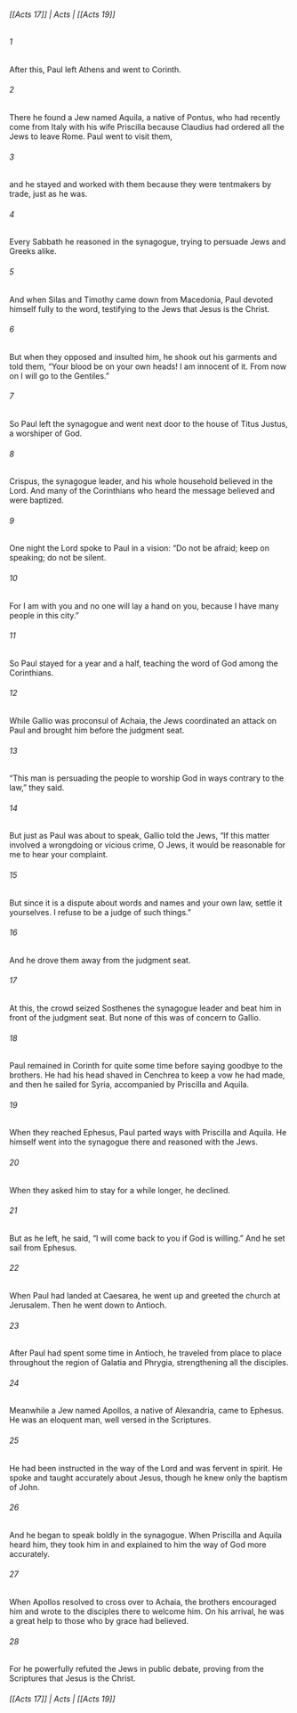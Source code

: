 ###### [[Acts 17]] | Acts | [[Acts 19]]

###### 1
After this, Paul left Athens and went to Corinth.
###### 2
There he found a Jew named Aquila, a native of Pontus, who had recently come from Italy with his wife Priscilla because Claudius had ordered all the Jews to leave Rome. Paul went to visit them,
###### 3
and he stayed and worked with them because they were tentmakers by trade, just as he was.
###### 4
Every Sabbath he reasoned in the synagogue, trying to persuade Jews and Greeks alike.
###### 5
And when Silas and Timothy came down from Macedonia, Paul devoted himself fully to the word, testifying to the Jews that Jesus is the Christ.
###### 6
But when they opposed and insulted him, he shook out his garments and told them, “Your blood be on your own heads! I am innocent of it. From now on I will go to the Gentiles.”
###### 7
So Paul left the synagogue and went next door to the house of Titus Justus, a worshiper of God.
###### 8
Crispus, the synagogue leader, and his whole household believed in the Lord. And many of the Corinthians who heard the message believed and were baptized.
###### 9
One night the Lord spoke to Paul in a vision: “Do not be afraid; keep on speaking; do not be silent.
###### 10
For I am with you and no one will lay a hand on you, because I have many people in this city.”
###### 11
So Paul stayed for a year and a half, teaching the word of God among the Corinthians.
###### 12
While Gallio was proconsul of Achaia, the Jews coordinated an attack on Paul and brought him before the judgment seat.
###### 13
“This man is persuading the people to worship God in ways contrary to the law,” they said.
###### 14
But just as Paul was about to speak, Gallio told the Jews, “If this matter involved a wrongdoing or vicious crime, O Jews, it would be reasonable for me to hear your complaint.
###### 15
But since it is a dispute about words and names and your own law, settle it yourselves. I refuse to be a judge of such things.”
###### 16
And he drove them away from the judgment seat.
###### 17
At this, the crowd seized Sosthenes the synagogue leader and beat him in front of the judgment seat. But none of this was of concern to Gallio.
###### 18
Paul remained in Corinth for quite some time before saying goodbye to the brothers. He had his head shaved in Cenchrea to keep a vow he had made, and then he sailed for Syria, accompanied by Priscilla and Aquila.
###### 19
When they reached Ephesus, Paul parted ways with Priscilla and Aquila. He himself went into the synagogue there and reasoned with the Jews.
###### 20
When they asked him to stay for a while longer, he declined.
###### 21
But as he left, he said, “I will come back to you if God is willing.” And he set sail from Ephesus.
###### 22
When Paul had landed at Caesarea, he went up and greeted the church at Jerusalem. Then he went down to Antioch.
###### 23
After Paul had spent some time in Antioch, he traveled from place to place throughout the region of Galatia and Phrygia, strengthening all the disciples.
###### 24
Meanwhile a Jew named Apollos, a native of Alexandria, came to Ephesus. He was an eloquent man, well versed in the Scriptures.
###### 25
He had been instructed in the way of the Lord and was fervent in spirit. He spoke and taught accurately about Jesus, though he knew only the baptism of John.
###### 26
And he began to speak boldly in the synagogue. When Priscilla and Aquila heard him, they took him in and explained to him the way of God more accurately.
###### 27
When Apollos resolved to cross over to Achaia, the brothers encouraged him and wrote to the disciples there to welcome him. On his arrival, he was a great help to those who by grace had believed.
###### 28
For he powerfully refuted the Jews in public debate, proving from the Scriptures that Jesus is the Christ.

###### [[Acts 17]] | Acts | [[Acts 19]]
